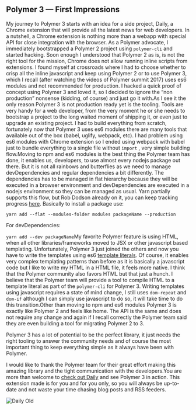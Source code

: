 ## Polymer 3 — First Impressions

My journey to Polymer 3 starts with an idea for a side project, Daily, a Chrome extension that will provide all the latest news for web developers. In a nutshell, a Chrome extension is nothing more than a webapp with special API for close integration with the browser. As a Polymer advocate, I immediately bootstrapped a Polymer 2 project using `polymer-cli` and started hacking. Soon enough I understood that Polymer 2 as is, is not the right tool for the mission, Chrome does not allow running inline scripts from extensions. I found myself at crossroads where I had to choose whether to crisp all the inline javascript and keep using Polymer 2 or to use Polymer 3, which I recall (after watching the videos of Polymer summit 2017) uses es6 modules and not recommended for production. I hacked a quick proof of concept using Polymer 3 and loved it, so I decided to ignore the “non production” nonsense (kidding, of course) and just go it with.As I see it the only reason Polymer 3 is not production ready yet is the tooling. Tools are very handy for a web developer, from the very moment he or she needs to bootstrap a project to the long waited moment of shipping it, or even just to upgrade an existing project. I had to build everything from scratch, fortunately now that Polymer 3 uses es6 modules there are many tools that available out of the box (babel, uglify, webpack, etc). I had problem using es6 modules with Chrome extension so I ended using webpack with babel just to bundle everything to a single file without `import` , very simple building flow.Moving to npm and es6 modules is the best thing the Polymer team has done, it enables us, developers, to use almost every nodejs package out there. But it is not all rainbows and butterflies as we need to manage devDependencies and regular dependencies a bit differently. The dependencies has to be managed in flat hierarchy because they will be executed in a browser environment and devDependencies are executed in a nodejs environment so they can be managed as usual. Yarn partially supports this flow, but Rob Dodson already on it, you can keep tracking progress [here](https://github.com/yarnpkg/yarn/issues/3254). Basically to install a package use:

`yarn add --flat --modules-folder modules packageName --production`

For devDependencies:

`yarn add --dev packageName`My favorite Polymer feature is using HTML, when all other libraries/frameworks moved to JSX or other javascript based templating. Unfortunately, Polymer 3 just joined the others and now you have to write the templates using es6 [template literals](https://developer.mozilla.org/en-US/docs/Web/JavaScript/Reference/Template_literals). Of course, it enables very complex templating patterns than before as it is basically a javascript code but I like to write my HTML in a HTML file, it feels more native. I think that the Polymer community also favors HTML but that just a hunch. I believe that the Polymer team will provide a tool to compile HTML to a template literal as part of the `polymer-cli` for Polymer 3. Writing templates using javascript requires a state of mind change, I still uses `dom-repeat` and `dom-if` although I can simply use javascript to do so, it will take time to do this transition.Other than moving to npm and es6 modules Polymer 3 is exactly like Polymer 2 and feels like home. The API is the same and does not require any change and again if I recall correctly the Polymer team said they are even building a tool for migrating Polymer 2 to 3.

Polymer 3 has a lot of potential to be the perfect library, it just needs the right tooling to answer the community needs and of course the most important thing to keep everything simple as it always have been with Polymer.

I would like to thank the Polymer team for their great effort making this amazing library and the tight communication with the developers.You are more than welcome to [check out Daily](https://www.producthunt.com/posts/daily-7) and see Polymer 3 in action. This extension made is for you and for you only, so you will always be up-to-date and not waste your time chasing blog posts and RSS feeders.

![Daily Old](//images.ctfassets.net/de3wzrfouuq1/4CmnwoHojQFTcYYlwPQWo9/b4a27f870a2c809e534ed9e11e404af5/2.jpeg)
